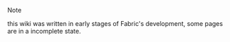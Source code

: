 > [!NOTE]
> this wiki was written in early stages of Fabric's development, some pages are in a incomplete state.
